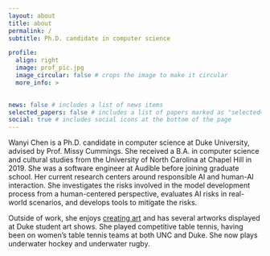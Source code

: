 ```yaml
---
layout: about
title: about
permalink: /
subtitle: Ph.D. candidate in computer science

profile:
  align: right
  image: prof_pic.jpg
  image_circular: false # crops the image to make it circular
  more_info: >
    

news: false # includes a list of news items
selected_papers: false # includes a list of papers marked as "selected={true}"
social: true # includes social icons at the bottom of the page
---
```


Wanyi Chen is a Ph.D. candidate in computer science at Duke University, advised by Prof. Missy Cummings. She received a B.A. in computer science and cultural studies from the University of North Carolina at Chapel Hill in 2019. She was a software engineer at Audible before joining graduate school. Her current research centers around responsible AI and human-AI interaction. She investigates the risks involved in the model development process from a human-centered perspective, evaluates AI risks in real-world scenarios, and develops tools to mitigate the risks. 

Outside of work, she enjoys [creating art](https://wanyichen.github.io/arts/) and has several artworks displayed at Duke student art shows. She played competitive table tennis, having been on women’s table tennis teams at both UNC and Duke. She now plays underwater hockey and underwater rugby.
